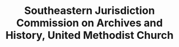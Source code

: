 ---
layout: repo
title: "Southeastern Jurisdiction Commission on Archives and History, United Methodist Church"
id: 5041
permalink: repos/5041/
---